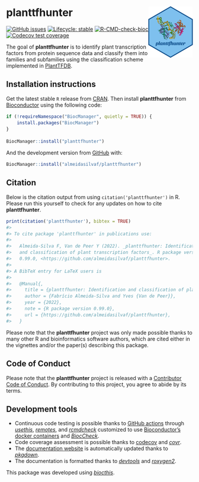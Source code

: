 
<!-- README.md is generated from README.Rmd. Please edit that file -->

# planttfhunter <img src="man/figures/logo.png" align="right" height="139" />

<!-- badges: start -->

[![GitHub
issues](https://img.shields.io/github/issues/almeidasilvaf/planttfhunter)](https://github.com/almeidasilvaf/planttfhunter/issues)
[![Lifecycle:
stable](https://img.shields.io/badge/lifecycle-stable-brightgreen.svg)](https://lifecycle.r-lib.org/articles/stages.html#stable)
[![R-CMD-check-bioc](https://github.com/almeidasilvaf/planttfhunter/workflows/R-CMD-check-bioc/badge.svg)](https://github.com/almeidasilvaf/planttfhunter/actions)
[![Codecov test
coverage](https://codecov.io/gh/almeidasilvaf/planttfhunter/branch/devel/graph/badge.svg)](https://codecov.io/gh/almeidasilvaf/planttfhunter?branch=devel)
<!-- badges: end -->

The goal of **planttfhunter** is to identify plant transcription factors
from protein sequence data and classify them into families and
subfamilies using the classification scheme implemented in
[PlantTFDB](https://doi.org/10.1093/nar/gkz1020).

## Installation instructions

Get the latest stable `R` release from
[CRAN](http://cran.r-project.org/). Then install **planttfhunter** from
[Bioconductor](http://bioconductor.org/) using the following code:

``` r
if (!requireNamespace("BiocManager", quietly = TRUE)) {
    install.packages("BiocManager")
}

BiocManager::install("planttfhunter")
```

And the development version from
[GitHub](https://github.com/almeidasilvaf/planttfhunter) with:

``` r
BiocManager::install("almeidasilvaf/planttfhunter")
```

## Citation

Below is the citation output from using `citation('planttfhunter')` in
R. Please run this yourself to check for any updates on how to cite
**planttfhunter**.

``` r
print(citation('planttfhunter'), bibtex = TRUE)
#> 
#> To cite package 'planttfhunter' in publications use:
#> 
#>   Almeida-Silva F, Van de Peer Y (2022). _planttfhunter: Identification
#>   and classification of plant transcription factors_. R package version
#>   0.99.0, <https://github.com/almeidasilvaf/planttfhunter>.
#> 
#> A BibTeX entry for LaTeX users is
#> 
#>   @Manual{,
#>     title = {planttfhunter: Identification and classification of plant transcription factors},
#>     author = {Fabrício Almeida-Silva and Yves {Van de Peer}},
#>     year = {2022},
#>     note = {R package version 0.99.0},
#>     url = {https://github.com/almeidasilvaf/planttfhunter},
#>   }
```

Please note that the **planttfhunter** project was only made possible
thanks to many other R and bioinformatics software authors, which are
cited either in the vignettes and/or the paper(s) describing this
package.

## Code of Conduct

Please note that the **planttfhunter** project is released with a
[Contributor Code of
Conduct](http://bioconductor.org/about/code-of-conduct/). By
contributing to this project, you agree to abide by its terms.

## Development tools

- Continuous code testing is possible thanks to [GitHub
  actions](https://www.tidyverse.org/blog/2020/04/usethis-1-6-0/)
  through *[usethis](https://CRAN.R-project.org/package=usethis)*,
  *[remotes](https://CRAN.R-project.org/package=remotes)*, and
  *[rcmdcheck](https://CRAN.R-project.org/package=rcmdcheck)* customized
  to use [Bioconductor’s docker
  containers](https://www.bioconductor.org/help/docker/) and
  *[BiocCheck](https://bioconductor.org/packages/3.15/BiocCheck)*.
- Code coverage assessment is possible thanks to
  [codecov](https://codecov.io/gh) and
  *[covr](https://CRAN.R-project.org/package=covr)*.
- The [documentation
  website](http://almeidasilvaf.github.io/planttfhunter) is
  automatically updated thanks to
  *[pkgdown](https://CRAN.R-project.org/package=pkgdown)*.
- The documentation is formatted thanks to
  *[devtools](https://CRAN.R-project.org/package=devtools)* and
  *[roxygen2](https://CRAN.R-project.org/package=roxygen2)*.

This package was developed using
*[biocthis](https://bioconductor.org/packages/3.15/biocthis)*.
